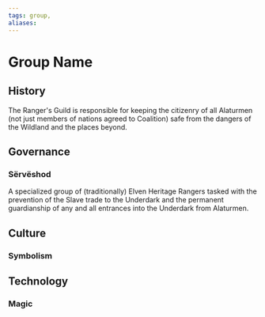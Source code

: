 ```yaml
---
tags: group, 
aliases:
---
```


# Group Name
## History
The Ranger's Guild is responsible for keeping the citizenry of all Alaturmen (not just members of nations agreed to Coalition) safe from the dangers of the Wildland and the places beyond.

## Governance
### Sërvëshod
A specialized group of (traditionally) Elven Heritage Rangers tasked with the prevention of the Slave trade to the Underdark and the permanent guardianship of any and all entrances into the Underdark from Alaturmen.
## Culture
### Symbolism
## Technology
### Magic
